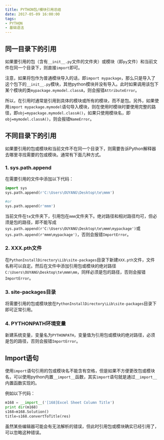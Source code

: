 ```yaml
---
title: PYTHON包/模块引用总结
date: 2017-05-09 16:00:00
tags:
- PYTHON
- 基础语法
---
```


## 同一目录下的引用
如果要引用的包（含有`__init__.py`文件的文件夹）或模块（即`py`文件）和当前文件在同一个目录下，则直接`import`即可。

注意，如果将包作为普通模块导入的话，即`import mypackage`，那么只是导入了这个包下的`__init__.py`模块，其他python模块并没有导入。此时如果调用该包下某个模块的类`mypackage.mymodel.classA`，则会报错`AttributeError`。

所以，在引用时通常是引用到具体的模块或所有的模块，而不是包。另外，如果使用`import mypackage.mymodel`语句导入模块，则在使用时模块时要使用完整的路径，即`obj=mypackage.mymodel.classA()`，如果只使用模块名，即`obj=mymodel.classA()`，则会报错`NameError`。
<!-- more -->



## 不同目录下的引用
如果要引用的包或模块和当前文件不在同一个目录下，则需要告诉Python解释器去哪里寻找需要的包或模块。通常有下面几种方式。

### 1. sys.path.append
在需要引用的文件中添加以下代码：
``` PYTHON
import sys
sys.path.append(r'C:\Users\OUYANG\Desktop\te\mmm')

#or
sys.path.append(r'mmm')
```
当前文件在`te`文件夹下，引用包在`mmm`文件夹下。绝对路径和相对路径均可，但必须是包的路径，即不能写成`sys.path.append(r'C:\Users\OUYANG\Desktop\te\mmm\mypackage')`或`sys.path.append(r'mmm\mypackage')`，否则会报错`ImportError`。




### 2. XXX.pth文件
在`PythonInstallDirectory\Lib\site-packages`目录下新建`XXX.pth`文件，文件名称可以自定。然后在文件中添加引用包或模块的绝对路径`C:\Users\OUYANG\Desktop\te\mmm\mm`，同样必须是包的路径，否则会报错`ImportError`。




### 3. site-packages目录
将需要引用的包或模块放在`PythonInstallDirectory\Lib\site-packages`目录下即可正常引用。




### 4. PYTHONPATH环境变量
新建系统变量，变量名为`PYTHONPATH`，变量值为引用包或模块的绝对路径，必须是包的路径，否则会报错`ImportError`。





## Import语句
使用`import`语句引用的包或模块名不能含有空格，但是如果不方便更改包或模块名，可以使用python内置`__import__`函数，其实`import`语句就是通过`__import__`内置函数实现的。

例如以下代码：
``` PYTHON
m168 = __import__('[168]Excel Sheet Column Title')
print dir(m168)
s168=m168.Solution()
title=s168.convertToTitle(res)
```
虽然某些编辑器可能会有无法解析的错误，但此时引用包或模块确实已经引用了，可以忽略这种错误。